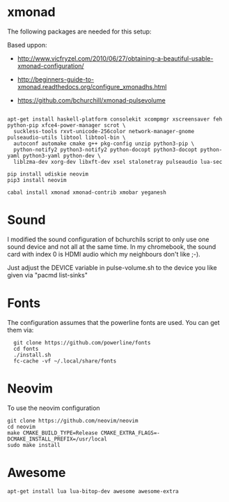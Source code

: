 # xmonad

The following packages are needed for this setup:

Based uppon:

-  http://www.vicfryzel.com/2010/06/27/obtaining-a-beautiful-usable-xmonad-configuration/

- http://beginners-guide-to-xmonad.readthedocs.org/configure_xmonadhs.html

- https://github.com/bchurchill/xmonad-pulsevolume

```

apt-get install haskell-platform consolekit xcompmgr xscreensaver feh python-pip xfce4-power-manager scrot \
  suckless-tools rxvt-unicode-256color network-manager-gnome pulseaudio-utils libtool libtool-bin \
  autoconf automake cmake g++ pkg-config unzip python3-pip \
  python-notify2 python3-notify2 python-docopt python3-docopt python-yaml python3-yaml python-dev \
  liblzma-dev xorg-dev libxft-dev xsel stalonetray pulseaudio lua-sec

pip install udiskie neovim
pip3 install neovim

cabal install xmonad xmonad-contrib xmobar yeganesh
```

# Sound
I modified the sound configuration of bchurchils script to only use one sound device and not all at the same time. In my chromebook, the sound card with index 0 is HDMI audio which my neighbours don't like ;-).

Just adjust the DEVICE variable in pulse-volume.sh to the device you like given via "pacmd list-sinks"

# Fonts

The configuration assumes that the powerline fonts are used. You can get them via:

```
  git clone https://github.com/powerline/fonts
  cd fonts
  ./install.sh
  fc-cache -vf ~/.local/share/fonts
```

# Neovim

To use the neovim configuration

```
git clone https://github.com/neovim/neovim
cd neovim
make CMAKE_BUILD_TYPE=Release CMAKE_EXTRA_FLAGS=-DCMAKE_INSTALL_PREFIX=/usr/local
sudo make install
```

# Awesome

```
apt-get install lua lua-bitop-dev awesome awesome-extra
``` 



